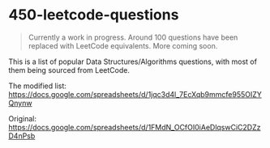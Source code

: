 # 450-leetcode-questions

> Currently a work in progress. Around 100 questions have been replaced with LeetCode equivalents. More coming soon.

This is a list of popular Data Structures/Algorithms questions, with most of them being sourced from LeetCode.

The modified list: https://docs.google.com/spreadsheets/d/1jqc3d4l_7EcXqb9mmcfe955OIZYQnynw

Original: https://docs.google.com/spreadsheets/d/1FMdN_OCfOI0iAeDlqswCiC2DZzD4nPsb
